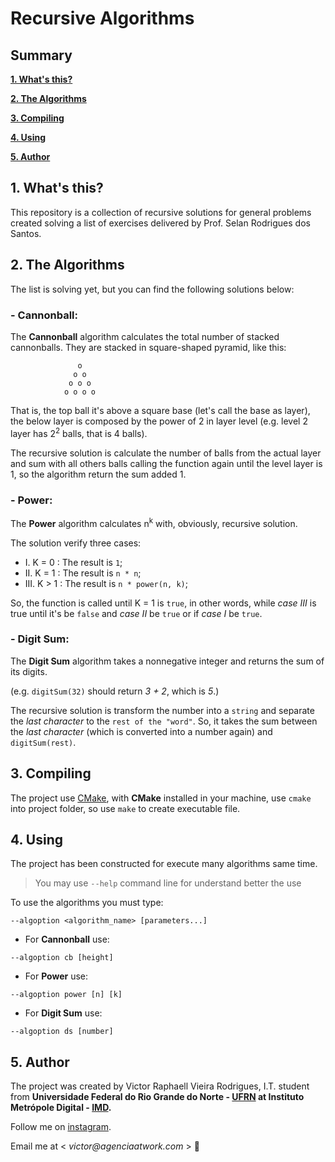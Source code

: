 # Recursive Algorithms

## Summary

**[1. What's this?](#1-whats-this)**

**[2. The Algorithms](#2-the-algorithms)**

**[3. Compiling](#3-compiling)**

**[4. Using](#4-using)**

**[5. Author](#5-author)**

## 1. What's this?

This repository is a collection of recursive solutions for general problems created solving a list of exercises delivered by Prof. Selan Rodrigues dos Santos.

## 2. The Algorithms

The list is solving yet, but you can find the following solutions below:

### **- Cannonball**:

The **Cannonball** algorithm calculates the total number of stacked cannonballs. They are stacked in square-shaped pyramid, like this:

                   o
                  o o
                 o o o
                o o o o

That is, the top ball it's above a square base (let's call the base as layer), the below layer is composed by the power of 2 in layer level (e.g. level 2 layer has 2<sup>2</sup> balls, that is 4 balls).

The recursive solution is calculate the number of balls from the actual layer and sum with all others balls calling the function again until the level layer is 1, so the algorithm return the sum added 1.

### **- Power**:

The **Power** algorithm calculates n<sup>k</sup> with, obviously, recursive solution.

The solution verify three cases:

- I. K = 0 : The result is `1`;
- II. K = 1 : The result is `n * n`;
- III. K > 1 : The result is `n * power(n, k)`;

So, the function is called until K = 1 is `true`, in other words, while _case III_ is true until it's be `false` and _case II_ be `true` or if _case I_ be `true`.

### **- Digit Sum**:

The **Digit Sum** algorithm takes a nonnegative integer and returns the sum of its digits.

(e.g. `digitSum(32)` should return _3 + 2_, which is _5_.)

The recursive solution is transform the number into a `string` and separate the _last character_ to the `rest of the "word"`.
So, it takes the sum between the _last character_ (which is converted into a number again) and `digitSum(rest)`.

## 3. Compiling

The project use [CMake](http://cmake.org), with **CMake** installed in your machine, use `cmake` into project folder, so use `make` to create executable file.

## 4. Using

The project has been constructed for execute many algorithms same time.

> You may use `--help` command line for understand better the use

To use the algorithms you must type:

`--algoption <algorithm_name> [parameters...]`

- For **Cannonball** use:

`--algoption cb [height]`

- For **Power** use:

`--algoption power [n] [k]`

- For **Digit Sum** use:

`--algoption ds [number]`

## 5. Author

The project was created by Victor Raphaell Vieira Rodrigues, I.T. student from **Universidade Federal do Rio Grande do Norte - [UFRN](http://ufrn.br) at Instituto Metrópole Digital - [IMD](http://imd.ufrn.br).**

Follow me on [instagram](http://instagram.com/victorvieirar).

Email me at < _victor@agenciaatwork.com_ > 🤩
